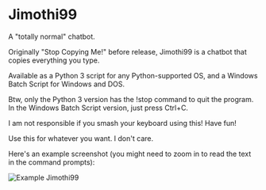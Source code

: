 # Jimothi99
A "totally normal" chatbot.

Originally "Stop Copying Me!" before release, Jimothi99 is a chatbot that copies everything you type.

Available as a Python 3 script for any Python-supported OS, and a Windows Batch Script for Windows and DOS.

Btw, only the Python 3 version has the !stop command to quit the program. In the Windows Batch Script version, just press Ctrl+C.

I am not responsible if you smash your keyboard using this! Have fun!

Use this for whatever you want. I don't care.

Here's an example screenshot (you might need to zoom in to read the text in the command prompts):

![Example Jimothi99](https://user-images.githubusercontent.com/95384204/220235515-195467d8-8440-4242-a54c-e2c24fbba39c.png)
